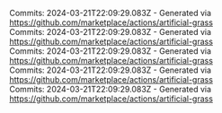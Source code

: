 Commits: 2024-03-21T22:09:29.083Z - Generated via https://github.com/marketplace/actions/artificial-grass
<br>
Commits: 2024-03-21T22:09:29.083Z - Generated via https://github.com/marketplace/actions/artificial-grass
<br>
Commits: 2024-03-21T22:09:29.083Z - Generated via https://github.com/marketplace/actions/artificial-grass
<br>
Commits: 2024-03-21T22:09:29.083Z - Generated via https://github.com/marketplace/actions/artificial-grass
<br>
Commits: 2024-03-21T22:09:29.083Z - Generated via https://github.com/marketplace/actions/artificial-grass
<br>
